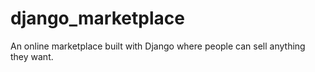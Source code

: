 # django_marketplace
An online marketplace built with Django where people can sell anything they want.
